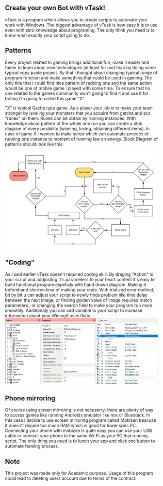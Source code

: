 ## Create your own Bot with vTask! 
vTask is a program which allows you to create scripts to automate your work with Windows. The biggest advantage of vTask is how easy it is to use even with zero knowledge about programing. The only think you need is to know what exactly your script going to do. 

## Patterns
Every project related to gaming brings additional fun, make it easier and faster to learn about new technologies (at least for me) than by doing some typical copy paste project. By that i thought about changing typical range of program function and make something that could be used in gaming. The only title that i could find nice pattern of redoing one and the same action would be one of mobile game i played with some time. To ensure that no one related to the games community won't going to find it and use it for boting i'm going to called this game "X". 

"X" is typical Gacha type game. As a player your job is to make your team stronger by leveling your monsters that you acquire from gatcha and put "runes" on them. Runes can be obtain by running instances. With knowledge about pattern of the whole one run you can create a blok diagram of every posibility (winning, losing, obtaining different items). In case of game X i wanted to make script which can automate procces of running one instance to moment of running low on energy. Block Diagram of patterns should look like this:

<img align="center" src="https://github.com/Nersian/Mobile_BOT/blob/master/readme_img/Game_Diagram.png?raw=true" width="800">

## "Coding" 
As I said earlier vTask doesn't required coding skill. By draging "Action" to your script and addjusting it's parameters to your heart content it's easy to build functional program espetialy with hand drawn diagram. Making it beforehand shorten time of making your code. With trial and error method, bit by bit u can adjust your script to newly finds problem like time delay between the next image, or finding golden value of image required match parameters , or changing the search field to make your program run more smoothly. Additionaly you can add variable to your script to increase information about your Wining/Loses Ratio. 
<img src="https://github.com/Nersian/Mobile_BOT/blob/master/readme_img/vTask_Interface.PNG?raw=true">

## Phone mirroring 
Of course using screen mirroring is not neceserry, there are plenty of way to access games like running Androids emulator like nox or Bluestack. In this case I decide to use screen mirroring program called Mobizen beacuse it doesn't require too much RAM which is good for lower spec PC. Connecting your phone with mobizen is quite easy you can use your USB cable or connect your phone to the same Wi-Fi as your PC that running script. The only thing you need is to lunch your app and click one button to automate farming process. 

## Note 
This project was made only for Academic purpose. Usage of this program could lead to deleting users account due to terms of the contract. 
